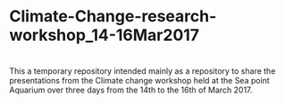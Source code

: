 # Climate-Change-research-workshop_14-16Mar2017
# 
This a temporary repository intended mainly as a repository to share the 
presentations from the Climate change workshop held at the Sea point 
Aquarium over three days from the 14th to the 16th of March 2017.
